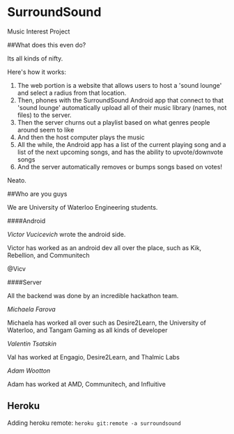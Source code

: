 SurroundSound
=============

Music Interest Project

##What does this even do?

Its all kinds of nifty. 

Here's how it works:

1. The web portion is a website that allows users to host a 'sound lounge' and select a radius from that location.
2. Then, phones with the SurroundSound Android app that connect to that 'sound lounge' automatically upload all of their music library (names, not files) to the server.
3. Then the server churns out a playlist based on what genres people around seem to like
4. And then the host computer plays the music
5. All the while, the Android app has a list of the current playing song and a list of the next upcoming songs, and has the ability to upvote/downvote songs
6. And the server automatically removes or bumps songs based on votes!

Neato.

##Who are you guys

We are University of Waterloo Engineering students.

####Android

*Victor Vucicevich* wrote the android side. 

Victor has worked as an android dev all over the place, such as Kik, Rebellion, and Communitech

@Vicv

####Server

All the backend was done by an incredible hackathon team.

*Michaela Farova*

Michaela has worked all over such as Desire2Learn, the University of Waterloo, and Tangam Gaming as all kinds of developer

*Valentin Tsatskin*

Val has worked at Engagio, Desire2Learn, and Thalmic Labs

*Adam Wootton*

Adam has worked at AMD, Communitech, and Influitive

Heroku
------

Adding heroku remote: `heroku git:remote -a surroundsound`
